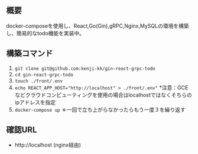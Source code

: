 ## 概要
docker-composeを使用し、React,Go(Gin),gRPC,Nginx,MySQLの環境を構築し、簡易的なtodo機能を実装中。

## 構築コマンド
1. `git clone git@github.com:kenji-kk/gin-react-grpc-todo`
2. `cd gin-react-grpc-todo`
3. `touch ./front/.env`
4. `echo REACT_APP_HOST="http://localhost" > ./front/.env"` *注意：GCEなどクラウドコンピューティングを使用の場合はlocalhostではなくそちらのipアドレスを指定
5. `docker-compose up`
＊一回で立ち上がらなかったらもう一度３を繰り返す

## 確認URL
- http://localhost (nginx経由)
